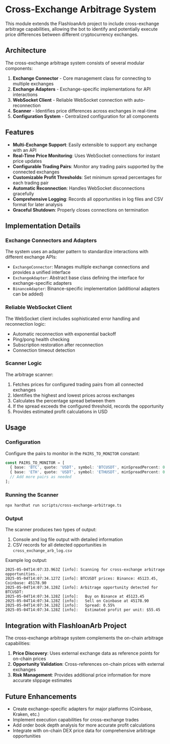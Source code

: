 # Cross-Exchange Arbitrage System

This module extends the FlashloanArb project to include cross-exchange arbitrage capabilities, allowing the bot to identify and potentially execute price differences between different cryptocurrency exchanges.

## Architecture

The cross-exchange arbitrage system consists of several modular components:

1. **Exchange Connector** - Core management class for connecting to multiple exchanges
2. **Exchange Adapters** - Exchange-specific implementations for API interactions
3. **WebSocket Client** - Reliable WebSocket connection with auto-reconnection
4. **Scanner** - Identifies price differences across exchanges in real-time
5. **Configuration System** - Centralized configuration for all components

## Features

- **Multi-Exchange Support**: Easily extensible to support any exchange with an API
- **Real-Time Price Monitoring**: Uses WebSocket connections for instant price updates
- **Configurable Trading Pairs**: Monitor any trading pairs supported by the connected exchanges
- **Customizable Profit Thresholds**: Set minimum spread percentages for each trading pair
- **Automatic Reconnection**: Handles WebSocket disconnections gracefully
- **Comprehensive Logging**: Records all opportunities in log files and CSV format for later analysis
- **Graceful Shutdown**: Properly closes connections on termination

## Implementation Details

### Exchange Connectors and Adapters

The system uses an adapter pattern to standardize interactions with different exchange APIs:

- `ExchangeConnector`: Manages multiple exchange connections and provides a unified interface
- `ExchangeAdapter`: Abstract base class defining the interface for exchange-specific adapters
- `BinanceAdapter`: Binance-specific implementation (additional adapters can be added)

### Reliable WebSocket Client

The WebSocket client includes sophisticated error handling and reconnection logic:

- Automatic reconnection with exponential backoff
- Ping/pong health checking
- Subscription restoration after reconnection
- Connection timeout detection

### Scanner Logic

The arbitrage scanner:

1. Fetches prices for configured trading pairs from all connected exchanges
2. Identifies the highest and lowest prices across exchanges
3. Calculates the percentage spread between them
4. If the spread exceeds the configured threshold, records the opportunity
5. Provides estimated profit calculations in USD

## Usage

### Configuration

Configure the pairs to monitor in the `PAIRS_TO_MONITOR` constant:

```typescript
const PAIRS_TO_MONITOR = [
  { base: 'BTC', quote: 'USDT', symbol: 'BTCUSDT', minSpreadPercent: 0.5 },
  { base: 'ETH', quote: 'USDT', symbol: 'ETHUSDT', minSpreadPercent: 0.5 },
  // Add more pairs as needed
];
```

### Running the Scanner

```bash
npx hardhat run scripts/cross-exchange-arbitrage.ts
```

### Output

The scanner produces two types of output:

1. Console and log file output with detailed information
2. CSV records for all detected opportunities in `cross_exchange_arb_log.csv`

Example log output:
```
2025-05-04T14:07:33.963Z [info]: Scanning for cross-exchange arbitrage opportunities...
2025-05-04T14:07:34.127Z [info]: BTCUSDT prices: Binance: 45123.45, Coinbase: 45178.90
2025-05-04T14:07:34.128Z [info]: Arbitrage opportunity detected for BTCUSDT:
2025-05-04T14:07:34.128Z [info]:   Buy on Binance at 45123.45
2025-05-04T14:07:34.128Z [info]:   Sell on Coinbase at 45178.90
2025-05-04T14:07:34.128Z [info]:   Spread: 0.55%
2025-05-04T14:07:34.128Z [info]:   Estimated profit per unit: $55.45
```

## Integration with FlashloanArb Project

The cross-exchange arbitrage system complements the on-chain arbitrage capabilities:

1. **Price Discovery**: Uses external exchange data as reference points for on-chain prices
2. **Opportunity Validation**: Cross-references on-chain prices with external exchanges
3. **Risk Management**: Provides additional price information for more accurate slippage estimates

## Future Enhancements

- Create exchange-specific adapters for major platforms (Coinbase, Kraken, etc.)
- Implement execution capabilities for cross-exchange trades
- Add order book depth analysis for more accurate profit calculations
- Integrate with on-chain DEX price data for comprehensive arbitrage opportunities
